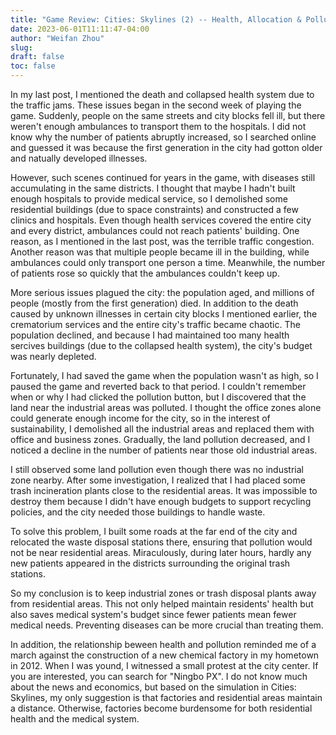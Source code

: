 ```yaml
---
title: "Game Review: Cities: Skylines (2) -- Health, Allocation & Pollution"
date: 2023-06-01T11:11:47-04:00
author: "Weifan Zhou"
slug:
draft: false
toc: false
---
```

<p>In my last post, I mentioned the death and collapsed health system due to the traffic jams. These issues began in the second week of playing the game. Suddenly, people on the same streets and city blocks fell ill, but there weren't enough ambulances to transport them to the hospitals. I did not know why the number of patients abruptly increased, so I searched online and guessed it was because the first generation in the city had gotton older and natually developed illnesses. </p>
<p>However, such scenes continued for years in the game, with diseases still accumulating in the same districts. I thought that maybe I hadn't built enough hospitals to provide medical service, so I demolished some residential buildings (due to space constraints) and constructed a few clinics and hospitals. Even though health services covered the entire city and every district, ambulances could not reach patients' building. One reason, as I mentioned in the last post, was the terrible traffic congestion. Another reason was that multiple people became ill in the building, while ambulances could only transport one person a time. Meanwhile, the number of patients rose so quickly that the ambulances couldn't keep up.</p>
<p>More serious issues plagued the city: the population aged, and millions of people (mostly from the first generation) died. In addition to the death caused by unknown illnesses in certain city blocks I mentioned earlier, the crematorium services and the entire city's traffic became chaotic. The population declined, and because I had maintained too many health sercives buildings (due to the collapsed health system), the city's budget was nearly depleted.</p>
<p>Fortunately, I had saved the game when the population wasn't as high, so I paused the game and reverted back to that period. I couldn't remember when or why I had clicked the pollution button, but I discovered that the land near the industrial areas was polluted. I thought the office zones alone could generate enough income for the city, so in the interest of sustainability, I demolished all the industrial areas and replaced them with office and business zones. Gradually, the land pollution decreased, and I noticed a decline in the number of patients near those old industrial areas.</p>
<p>I still observed some land pollution even though there was no industrial zone nearby. After some investigation, I realized that I had placed some trash incineration plants close to the residential areas. It was impossible to destroy them because I didn't have enough budgets to support recycling policies, and the city needed those buildings to handle waste.</p>
<p>To solve this problem, I built some roads at the far end of the city and relocated the waste disposal stations there, ensuring that pollution would not be near residential areas. Miraculously, during later hours, hardly any new patients appeared in the districts surrounding the original trash stations.</p>
<p>So my conclusion is to keep industrial zones or trash disposal plants away from residential areas. This not only helped maintain residents' health but also saves medical system's budget since fewer patients mean fewer medical needs. Preventing diseases can be more crucial than treating them.</p>
<p>In addition, the relationship beween health and pollution reminded me of a march against the construction of a new chemical factory in my hometown in 2012. When I was yound, I witnessed a small protest at the city center. If you are interested, you can search for "Ningbo PX". I do not know much about the news and economics, but based on the simulation in Cities: Skylines, my only suggestion is that factories and residential areas maintain a distance. Otherwise, factories become burdensome for both residential health and the medical system. </p>